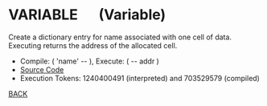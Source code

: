 # VARIABLE &emsp; (Variable)
Create a dictionary entry for name associated with one cell of data. Executing <name> returns the address of the allocated cell.
* Compile: ( 'name' -- ), Execute: ( -- addr )
* [Source Code](../words/core/Variable.cs)
* Execution Tokens: 1240400491 (interpreted) and 703529579 (compiled)


[BACK](builtins.md#Variable)
